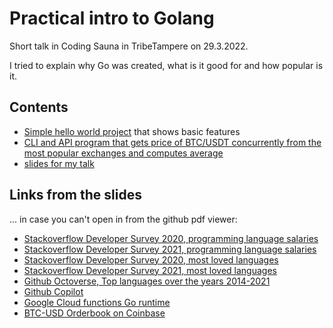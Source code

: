 # Practical intro to Golang

Short talk in Coding Sauna in TribeTampere on 29.3.2022.

I tried to explain why Go was created, what is it good for and how popular is it.

## Contents

- [Simple hello world project](hello) that shows basic features
- [CLI and API program that gets price of BTC/USDT concurrently from the most popular exchanges and computes average](tickers)
- [slides for my talk](practical_intro_to_go.pdf)

## Links from the slides
... in case you can't open in from the github pdf viewer:
- [Stackoverflow Developer Survey 2020, programming language salaries](https://insights.stackoverflow.com/survey/2020#work-salary-and-experience-by-language)
- [Stackoverflow Developer Survey 2021, programming language salaries](https://insights.stackoverflow.com/survey/2021#section-top-paying-technologies-top-paying-technologies)
- [Stackoverflow Developer Survey 2020, most loved languages](https://insights.stackoverflow.com/survey/2020#technology-most-loved-dreaded-and-wanted-languages-loved)
- [Stackoverflow Developer Survey 2021, most loved languages](https://insights.stackoverflow.com/survey/2021#most-loved-dreaded-and-wanted-language-love-dread)
- [Github Octoverse, Top languages over the years 2014-2021](https://octoverse.github.com/#top-languages-over-the-years)
- [Github Copilot](https://copilot.github.com/)
- [Google Cloud functions Go runtime](https://cloud.google.com/functions/docs/create-deploy-go)
- [BTC-USD Orderbook on Coinbase](https://pro.coinbase.com/trade/BTC-USD)


